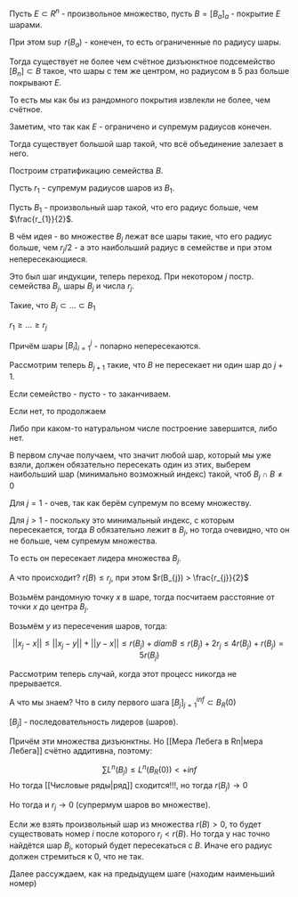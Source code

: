 Пусть $E \subset R^{n}$ - произвольное множество, пусть $B = [B_{a}]_{a}$ - покрытие $E$ шарами.

При этом $\sup$ $r(B_{a})$ - конечен, то есть ограниченные по радиусу шары.

Тогда существует не более чем счётное дизъюнктное подсемейство $[B_{n}] \subset B$ такое, что шары с тем же центром, но радиусом в 5 раз больше покрывают $E$.

То есть мы как бы из рандомного покрытия извлекли не более, чем счётное.

Заметим, что так как $E$ - ограничено и супремум радиусов конечен.

Тогда существует большой шар такой, что всё объединение залезает в него.

Построим стратификацию семейства $B$.

Пусть $r_{1}$ - супремум радиусов шаров из $B_{1}$.

Пусть $B_{1}$ - произвольный шар такой, что его радиус больше, чем $\frac{r_{1}}{2}$.

В чём идея - во множестве $B_{j}$ лежат все шары такие, что его радиус больше, чем $r_{j} / 2$ - а это наибольший радиус в семействе и при этом непересекающиеся.

Это был шаг индукции, теперь переход. При некотором $j$ постр. семейства $B_{j}$, шары $B_{j}$ и числа $r_{j}$.

Такие, что $B_{j} \subset ... \subset B_{1}$

$r_{1} \geq ... \geq r_{j}$

Причём шары $[B_{i}]_{i=1}^{j}$ - попарно непересекаются.

Рассмотрим теперь $B_{j+1}$ такие, что $B$ не пересекает ни один шар до $j + 1$.

Если семейство - пусто - то заканчиваем.

Если нет, то продолжаем

Либо при каком-то натуральном числе построение завершится, либо нет.

В первом случае получаем, что значит любой шар, который мы уже взяли, должен обязательно пересекать один из этих, выберем наибольший шар (минимально возможный индекс) такой, чтоб $B_{j} \cap B \ne 0$

Для $j = 1$ - очев, так как берём супремум по всему множеству.

Для $j > 1$ - поскольку это минимальный индекс, с которым пересекается, тогда $B$ обязательно лежит в $B_{j}$, но тогда очевидно, что он не больше, чем супремум множества.

То есть он пересекает лидера множества $B_{j}$.

А что происходит? $r(B) \leq r_{j}$, при этом $r(B_{j}) > \frac{r_{j}}{2}$

Возьмём рандомную точку $x$ в шаре, тогда посчитаем расстояние от точки $x$ до центра $B_{j}$.

Возьмём $y$ из пересечения шаров, тогда:

$$
||x_{j} - x|| \leq || x_{j} - y|| + ||y - x|| \leq r(B_{j}) + diam B \leq r(B_{j}) + 2r_{j} \leq 4r(B_{j}) + r(B_{j}) = 5r(B_{j})
$$

Рассмотрим теперь случай, когда этот процесс никогда не прерывается.

А что мы знаем? Что в силу первого шага $[B_{j}]_{j=1}^{inf} \subset B_{R}(0)$

$[B_{j}]$ - последовательность лидеров (шаров).

Причём эти множества дизъюнктны. Но [[Мера Лебега в Rn|мера Лебега]] счётно аддитивна, поэтому:

$$
\sum\limits L^{n}(B_{j}) \leq L^{n}(B_{R}(0)) < +inf
$$
Но тогда [[Числовые ряды|ряд]] сходится!!!, но тогда $r(B_{j}) \rightarrow 0$

Но тогда и $r_{j} \rightarrow 0$ (супрермум шаров во множестве).

Если же взять произвольный шар из множества $r(B) > 0$, то будет существовать номер $i$ после которого $r_{i} < r(B)$. Но тогда у нас точно найдётся шар $B_{j}$, который будет пересекаться с $B$. Иначе его радиус должен стремиться к 0, что не так.

Далее рассуждаем, как на предыдущем шаге (находим наименьший номер)
